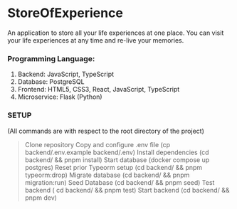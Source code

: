 # StoreOfExperience 
An application to store all your life experiences at one place. You can visit your life experiences at any time and re-live your memories. 

### Programming Language: 
1. Backend: JavaScript, TypeScript
2. Database: PostgreSQL
3. Frontend: HTML5, CSS3, React, JavaScript, TypeScript
4. Microservice: Flask (Python)

### SETUP
(All commands are with respect to the root directory of the project)
> Clone repository
> Copy and configure .env file (cp backend/.env.example backend/.env)
> Install dependencies (cd backend/ && pnpm install)
> Start database (docker compose up postgres)
> Reset prior Typeorm setup (cd backend/ && pnpm typeorm:drop)
> Migrate database (cd backend/ && pnpm migration:run)
> Seed Database (cd backend/ && pnpm seed)
> Test backend ( cd backend/ && pnpm test)
> Start backend (cd backend/ && pnpm dev)

